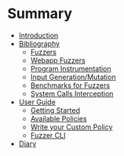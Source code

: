 # Summary

- [Introduction](./introduction.md)
  <!-- - [Principle](./principle.md) -->
  <!-- - [Guide to fuzz my Tauri app](./guide_fuzz_my_app.md) -->
- [Bibliography](./biblio/biblio.md)
  - [Fuzzers](./biblio/fuzzers.md)
  - [Webapp Fuzzers](./biblio/webapp_fuzzing.md)
  - [Program Instrumentation](./biblio/program_instrumentation.md)
  - [Input Generation/Mutation](./biblio/input_generation_mutation.md)
  - [Benchmarks for Fuzzers](./biblio/benchmarks.md)
  - [System Calls Interception](./biblio/syscall_interception.md)
- [User Guide](./user_guide/intro.md)
  - [Getting Started](./user_guide/getting_started.md)
  - [Available Policies](./user_guide/available_policies.md)
  - [Write your Custom Policy](./user_guide/write_custom_policy.md)
  - [Fuzzer CLI](./user_guide/fuzzer_cli.md)
- [Diary](./diary.md)
